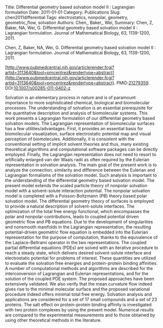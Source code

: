 Title: Differential geometry based solvation model II : Lagrangian formulation
Date: 2011-01-01
Category: Publications
Slug: chen2011differential
Tags: electrostatics, nonpolar, geometry, geometric_flow, solvation
Authors: Chen,, Baker,, Wei,
Summary: Chen, Z, Baker, NA, Wei, G. Differential geometry based solvation model II : Lagrangian formulation. Journal of Mathematical Biology, 63, 1139-1200, 2011. 

Chen, Z, Baker, NA, Wei, G. Differential geometry based solvation model II : Lagrangian formulation. Journal of Mathematical Biology, 63, 1139-1200, 2011. 

[http://www.pubmedcentral.nih.gov/articlerender.fcgi?artid=3113640&tool=pmcentrez&rendertype=abstract](http://www.pubmedcentral.nih.gov/articlerender.fcgi?artid=3113640&tool=pmcentrez&rendertype=abstract). PMID:[21279359](http://www.ncbi.nlm.nih.gov/pubmed/21279359). DOI:[10.1007/s00285-011-0402-z](http://dx.doi.org/10.1007/s00285-011-0402-z)

Solvation is an elementary process in nature and is of paramount importance to more sophisticated chemical, biological and biomolecular processes. The understanding of solvation is an essential prerequisite for the quantitative description and analysis of biomolecular systems. This work presents a Lagrangian formulation of our differential geometry based solvation models. The Lagrangian representation of biomolecular surfaces has a few utilities/advantages. First, it provides an essential basis for biomolecular visualization, surface electrostatic potential map and visual perception of biomolecules. Additionally, it is consistent with the conventional setting of implicit solvent theories and thus, many existing theoretical algorithms and computational software packages can be directly employed. Finally, the Lagrangian representation does not need to resort to artificially enlarged van der Waals radii as often required by the Eulerian representation in solvation analysis. The main goal of the present work is to analyze the connection, similarity and difference between the Eulerian and Lagrangian formalisms of the solvation model. Such analysis is important to the understanding of the differential geometry based solvation model. The present model extends the scaled particle theory of nonpolar solvation model with a solvent-solute interaction potential. The nonpolar solvation model is completed with a Poisson-Boltzmann (PB) theory based polar solvation model. The differential geometry theory of surfaces is employed to provide a natural description of solvent-solute interfaces. The optimization of the total free energy functional, which encompasses the polar and nonpolar contributions, leads to coupled potential driven geometric flow and PB equations. Due to the development of singularities and nonsmooth manifolds in the Lagrangian representation, the resulting potential-driven geometric flow equation is embedded into the Eulerian representation for the purpose of computation, thanks to the equivalence of the Laplace-Beltrami operator in the two representations. The coupled partial differential equations (PDEs) are solved with an iterative procedure to reach a steady state, which delivers desired solvent-solute interface and electrostatic potential for problems of interest. These quantities are utilized to evaluate the solvation free energies and protein-protein binding affinities. A number of computational methods and algorithms are described for the interconversion of Lagrangian and Eulerian representations, and for the solution of the coupled PDE system. The proposed approaches have been extensively validated. We also verify that the mean curvature flow indeed gives rise to the minimal molecular surface and the proposed variational procedure indeed offers minimal total free energy. Solvation analysis and applications are considered for a set of 17 small compounds and a set of 23 proteins. The salt effect on protein-protein binding affinity is investigated with two protein complexes by using the present model. Numerical results are compared to the experimental measurements and to those obtained by using other theoretical methods in the literature.
